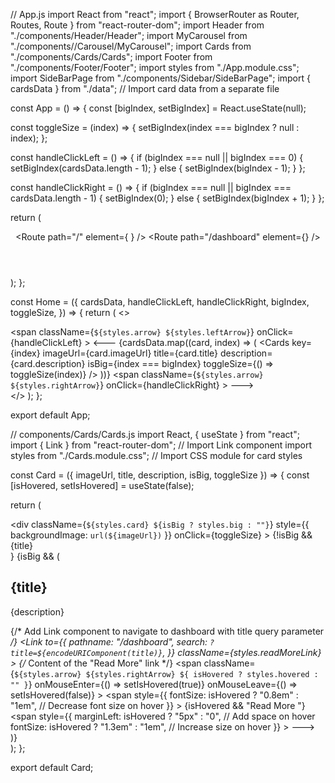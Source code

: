 // App.js
import React from "react";
import { BrowserRouter as Router, Routes, Route } from "react-router-dom";
import Header from "./components/Header/Header";
import MyCarousel from "./components//Carousel/MyCarousel";
import Cards from "./components/Cards/Cards";
import Footer from "./components/Footer/Footer";
import styles from "./App.module.css";
import SideBarPage from "./components/Sidebar/SideBarPage";
import { cardsData } from "./data"; // Import card data from a separate file

const App = () => {
  const [bigIndex, setBigIndex] = React.useState(null);

  const toggleSize = (index) => {
    setBigIndex(index === bigIndex ? null : index);
  };

  const handleClickLeft = () => {
    if (bigIndex === null || bigIndex === 0) {
      setBigIndex(cardsData.length - 1);
    } else {
      setBigIndex(bigIndex - 1);
    }
  };

  const handleClickRight = () => {
    if (bigIndex === null || bigIndex === cardsData.length - 1) {
      setBigIndex(0);
    } else {
      setBigIndex(bigIndex + 1);
    }
  };

  return (
    <Router>
      <div className={styles.app}>
        <Header />
        <Routes>
          <Route
            path="/"
            element={
              <Home
                cardsData={cardsData}
                handleClickLeft={handleClickLeft}
                handleClickRight={handleClickRight}
                bigIndex={bigIndex}
                toggleSize={toggleSize}
              />
            }
          />
          <Route path="/dashboard" element={<SideBarPage />} />
        </Routes>
        <Footer />
      </div>
    </Router>
  );
};

const Home = ({
  cardsData,
  handleClickLeft,
  handleClickRight,
  bigIndex,
  toggleSize,
}) => {
  return (
    <>
      <MyCarousel />
      <div className={styles.cardsContainer}>
        <span
          className={`${styles.arrow} ${styles.leftArrow}`}
          onClick={handleClickLeft}
        >
          &#129104;
        </span>
        {cardsData.map((card, index) => (
          <Cards
            key={index}
            imageUrl={card.imageUrl}
            title={card.title}
            description={card.description}
            isBig={index === bigIndex}
            toggleSize={() => toggleSize(index)}
          />
        ))}
        <span
          className={`${styles.arrow} ${styles.rightArrow}`}
          onClick={handleClickRight}
        >
          &#129106;
        </span>
      </div>
    </>
  );
};

export default App;











// components/Cards/Cards.js
import React, { useState } from "react";
import { Link } from "react-router-dom"; // Import Link component
import styles from "./Cards.module.css"; // Import CSS module for card styles

const Card = ({ imageUrl, title, description, isBig, toggleSize }) => {
  const [isHovered, setIsHovered] = useState(false);

  return (
    <div className={styles.cardsContainer}>
      <div
        className={`${styles.card} ${isBig ? styles.big : ""}`}
        style={{ backgroundImage: `url(${imageUrl})` }}
        onClick={toggleSize}
      >
        {!isBig && <div className={styles.cardTitle}>{title}</div>}
        {isBig && (
          <div className={styles.cardContent}>
            <h2>{title}</h2>
            <p>{description}</p>
            {/* Add Link component to navigate to dashboard with title query parameter */}
            <Link
              to={{
                pathname: "/dashboard",
                search: `?title=${encodeURIComponent(title)}`,
              }}
              className={styles.readMoreLink}
            >
              {/* Content of the "Read More" link */}
              <span
                className={`${styles.arrow} ${styles.rightArrow} ${
                  isHovered ? styles.hovered : ""
                }`}
                onMouseEnter={() => setIsHovered(true)}
                onMouseLeave={() => setIsHovered(false)}
              >
                <span
                  style={{
                    fontSize: isHovered ? "0.8em" : "1em", // Decrease font size on hover
                  }}
                >
                  {isHovered && "Read More "}
                </span>
                <span
                  style={{
                    marginLeft: isHovered ? "5px" : "0", // Add space on hover
                    fontSize: isHovered ? "1.3em" : "1em", // Increase size on hover
                  }}
                >
                  &#129106;
                </span>
              </span>
            </Link>
          </div>
        )}
      </div>
    </div>
  );
};

export default Card;
